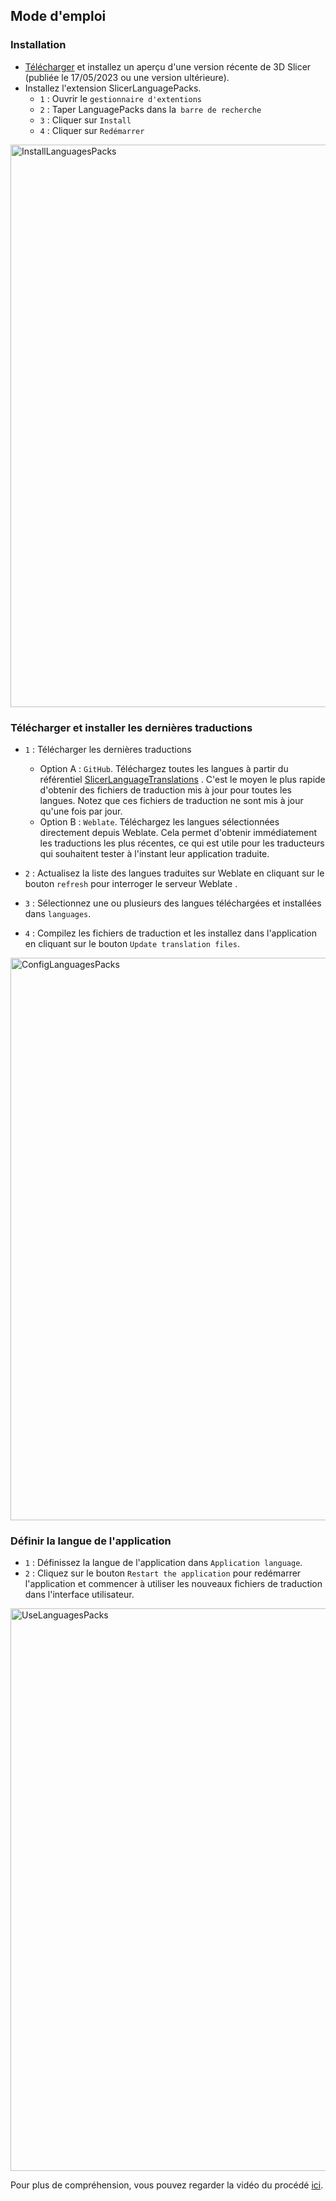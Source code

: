 ## Mode d'emploi

### Installation

- [Télécharger](https://download.slicer.org) et installez un aperçu d'une version récente de 3D Slicer (publiée le 17/05/2023 ou une version ultérieure). 
- Installez l'extension SlicerLanguagePacks.
  - `1` : Ouvrir le `gestionnaire d'extentions`
  - `2` : Taper LanguagePacks dans la` barre de recherche`
  - `3` : Cliquer sur `Install`
  - `4` : Cliquer sur `Redémarrer`
  
<img width="900" alt="InstallLanguagesPacks" src="https://github.com/Slicer/SlicerLanguagePacks/assets/105887351/19b52f39-6f3f-4cd1-9d75-590dcc29a660">


### Télécharger et installer les dernières traductions

- `1` : Télécharger les dernières traductions
  - Option A : `GitHub`. Téléchargez toutes les langues à partir du référentiel [SlicerLanguageTranslations](https://github.com/Slicer/SlicerLanguageTranslations) . C'est le moyen le plus rapide d'obtenir des fichiers de traduction mis à jour pour toutes les langues. Notez que ces fichiers de traduction ne sont mis à jour qu'une fois par jour.
  - Option B : `Weblate`. Téléchargez les langues sélectionnées directement depuis Weblate. Cela permet d'obtenir immédiatement les traductions les plus récentes, ce qui est utile pour les traducteurs qui souhaitent tester à l'instant leur application traduite.
  
- `2` : Actualisez la liste des langues traduites sur Weblate en cliquant sur le bouton `refresh` pour interroger le serveur Weblate .
- `3` : Sélectionnez une ou plusieurs des langues téléchargées et installées dans `languages`.
- `4` : Compilez les fichiers de traduction et les installez dans l'application en cliquant sur le bouton `Update translation files`.

<img width="900" alt="ConfigLanguagesPacks" src="https://github.com/Slicer/SlicerLanguagePacks/assets/105887351/366ce575-494e-4cda-ab8d-85ff4a7df784">


### Définir la langue de l'application

- `1` : Définissez la langue de l'application dans `Application language`.
- `2` : Cliquez sur le bouton `Restart the application` pour redémarrer l'application et commencer à utiliser les nouveaux fichiers de traduction dans l'interface utilisateur.

<img width="900" alt="UseLanguagesPacks" src="https://github.com/Slicer/SlicerLanguagePacks/assets/105887351/29d825e4-aaf6-4b61-890a-2fcb6782a89b">

Pour plus de compréhension, vous pouvez regarder la vidéo du procédé [ici](https://www.youtube.com/watch?v=pANAmbhl36o&t=10s).
